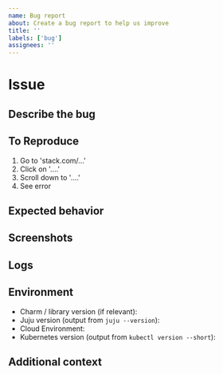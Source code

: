 ```yaml
---
name: Bug report
about: Create a bug report to help us improve
title: ''
labels: ['bug']
assignees: ''
---
```


# Issue

## Describe the bug

<!-- A clear and concise description of what the bug is. -->

## To Reproduce

<!-- Steps that can be taken to reproduce the behavior -->

1. Go to 'stack.com/...'
2. Click on '....'
3. Scroll down to '....'
4. See error

## Expected behavior

<!-- A clear and concise description of what you expected to happen. -->

## Screenshots

<!-- If applicable, add screenshots to help explain your problem. -->

## Logs

<!-- If applicable, add logs to help explain your problem. -->

## Environment

- Charm / library version (if relevant): <!-- e.g. 1.2 -->
- Juju version (output from `juju --version`):
- Cloud Environment: <!-- e.g. GKE -->
- Kubernetes version (output from `kubectl version --short`):

## Additional context

<!-- Add any other context about the problem here. -->
